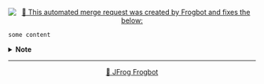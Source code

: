 

[comment]: <> (FrogbotReviewComment)

<div align='center'>

[![🚨 This automated merge request was created by Frogbot and fixes the below:](https://raw.githubusercontent.com/jfrog/frogbot/master/resources/v2/vulnerabilitiesFixBannerMR.png)](https://docs.jfrog-applications.jfrog.io/jfrog-applications/frogbot)

</div>


```
some content
```
<details><summary><b>Note</b></summary>

---
<div align='center'>

**Frogbot** also supports **Contextual Analysis, Secret Detection, IaC and SAST Vulnerabilities Scanning**. These features are included as part of the [JFrog Advanced Security](https://jfrog.com/advanced-security) package, which isn't enabled on your system.

</div>
<br></details>

---
<div align='center'>

[🐸 JFrog Frogbot](https://docs.jfrog-applications.jfrog.io/jfrog-applications/frogbot)

</div>
